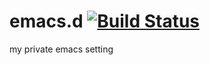 # emacs.d [![Build Status](https://github.com/garaemon/emacs.d/workflows/CI/badge.svg)](https://github.com/garaemon/emacs.d/actions?query=workflow%3ACI)

my private emacs setting
